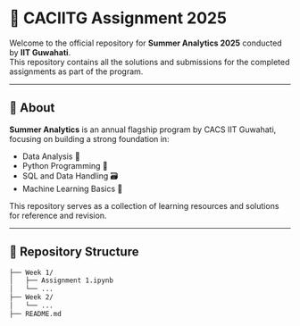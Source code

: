 # 🌟 CACIITG Assignment 2025

Welcome to the official repository for **Summer Analytics 2025** conducted by **IIT Guwahati**.  
This repository contains all the solutions and submissions for the completed assignments as part of the program.

---

## 📘 About

**Summer Analytics** is an annual flagship program by CACS IIT Guwahati, focusing on building a strong foundation in:

- Data Analysis 🧠
- Python Programming 🐍
- SQL and Data Handling 🗃️
- Machine Learning Basics 🤖

This repository serves as a collection of learning resources and solutions for reference and revision.

---

## 📂 Repository Structure

```bash
├── Week 1/
│   ├── Assignment 1.ipynb
│   └── ...
├── Week 2/
│   └── ...
├── README.md
